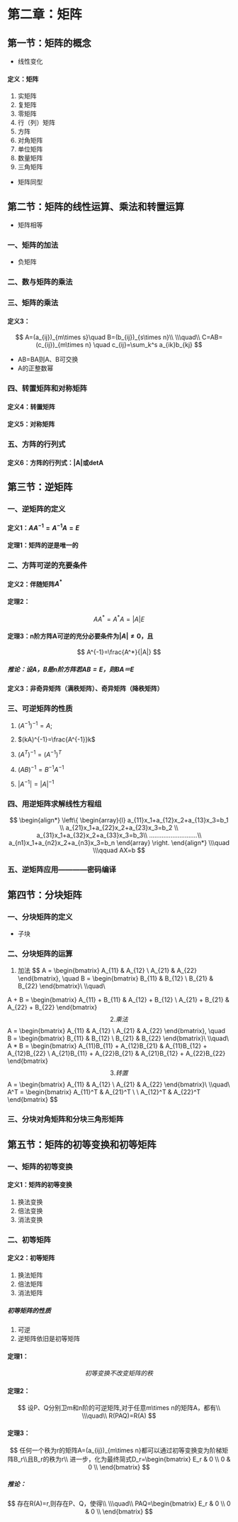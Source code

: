 # 第二章：矩阵
## 第一节：矩阵的概念
* 线性变化
#### 定义：矩阵
1. 实矩阵
2.  复矩阵
3. 零矩阵
4. 行（列）矩阵
5. 方阵
6. 对角矩阵
7. 单位矩阵
8. 数量矩阵
9. 三角矩阵
* 矩阵同型
## 第二节：矩阵的线性运算、乘法和转置运算
+ 矩阵相等
### 一、矩阵的加法
+ 负矩阵
### 二、数与矩阵的乘法
### 三、矩阵的乘法
#### 定义3：
$$
A=(a_{ij})_{m\times s}\quad B=(b_{ij})_{s\times n}\\
\\\quad\\
C=AB=(c_{ij})_{m\times n} \quad c_{ij}=\sum_k^s a_{ik}b_{kj}
$$
* AB=BA则A、B可交换
* A的正整数幂
### 四、转置矩阵和对称矩阵
#### 定义4：转置矩阵
#### 定义5：对称矩阵
### 五、方阵的行列式
#### 定义6：方阵的行列式：|A|或detA
## 第三节：逆矩阵
### 一、逆矩阵的定义
#### 定义1：$AA^{-1}=A^{-1}A=E$
#### 定理1：矩阵的逆是唯一的
### 二、方阵可逆的充要条件
#### 定义2：伴随矩阵$A^*$
#### 定理2：
$$
AA^*=A^*A=|A|E
$$
#### 定理3：n阶方阵A可逆的充分必要条件为$|A|\ne0$，且
$$
A^{-1}=\frac{A^*}{|A|}
$$
##### 推论：设A，B是n阶方阵若$AB=E，则BA＝E$
#### 定义3：非奇异矩阵（满秩矩阵）、奇异矩阵（降秩矩阵）
### 三、可逆矩阵的性质
1. $(A^{-1})^{-1}=A;$


2. $(kA)^{-1}=\frac{A^{-1}}k$
3. $(A^T)^{-1}=(A^{-1})^T$
4. $(AB)^{-1}=B^{-1}A^{-1}$
5. $|A^{-1}|=|A|^{-1}$

### 四、用逆矩阵求解线性方程组
$$
\begin{align*}
\left\{
\begin{array}{l}
a_{11}x_1+a_{12}x_2+a_{13}x_3=b_1 \\
a_{21}x_1+a_{22}x_2+a_{23}x_3=b_2 \\
a_{31}x_1+a_{32}x_2+a_{33}x_3=b_3\\
...........................\\
a_{n1}x_1+a_{n2}x_2+a_{n3}x_3=b_n
\end{array}
\right.
\end{align*}
\\\quad
\\\qquad
AX=b
$$

### 五、逆矩阵应用————密码编译

## 第四节：分块矩阵
### 一、分块矩阵的定义
+ 子块
### 二、分块矩阵的运算
1. 加法
$$
A = \begin{bmatrix}
    A_{11} & A_{12} \\
    A_{21} & A_{22}
\end{bmatrix}, \quad
B = \begin{bmatrix}
    B_{11} & B_{12} \\
    B_{21} & B_{22}
\end{bmatrix}\\
\\\quad\\

A + B = \begin{bmatrix}
    A_{11} + B_{11} & A_{12} + B_{12} \\
    A_{21} + B_{21} & A_{22} + B_{22}
\end{bmatrix}
$$
2. 乘法
$$
A = \begin{bmatrix}
    A_{11} & A_{12} \\
    A_{21} & A_{22}
\end{bmatrix}, \quad
B = \begin{bmatrix}
    B_{11} & B_{12} \\
    B_{21} & B_{22}
\end{bmatrix}\\
\\\quad\\
A * B = \begin{bmatrix}
    A_{11}B_{11} + A_{12}B_{21} & A_{11}B_{12} + A_{12}B_{22} \\
    A_{21}B_{11} + A_{22}B_{21} & A_{21}B_{12} + A_{22}B_{22}
\end{bmatrix}
$$
3. 转置
$$
A = \begin{bmatrix}
    A_{11} & A_{12} \\
    A_{21} & A_{22}
\end{bmatrix}\\
\\\quad\\
A^T = \begin{bmatrix}
    A_{11}^T & A_{21}^T \\
    \\
    A_{12}^T & A_{22}^T
\end{bmatrix}
$$
### 三、分块对角矩阵和分块三角形矩阵

## 第五节：矩阵的初等变换和初等矩阵
### 一、矩阵的初等变换
#### 定义1：矩阵的初等变换
1. 换法变换
2. 倍法变换
3. 消法变换
### 二、初等矩阵
#### 定义2：初等矩阵
1. 换法矩阵
2. 倍法矩阵
3. 消法矩阵
##### 初等矩阵的性质
1. 可逆
2. 逆矩阵依旧是初等矩阵

#### 定理1：
$$
初等变换不改变矩阵的秩
$$
#### 定理2：
$$
设P、Q分别卫m和n阶的可逆矩阵,对于任意m\times n的矩阵A，都有\\
\\\quad\\
R(PAQ)=R(A)
$$
#### 定理3：
$$
任何一个秩为r的矩阵A=(a_{ij})_{m\times n}都可以通过初等变换变为阶梯矩阵B_r\\且B_r的秩为r\\
进一步，化为最终简式D_r=\begin{bmatrix}
E_r & 0 \\
0 & 0 \\
\end{bmatrix}
$$
##### 推论：
$$
存在R(A)=r,则存在P、Q，使得\\
\\\quad\\
PAQ=\begin{bmatrix}
E_r & 0 \\
0 & 0 \\
\end{bmatrix}
$$